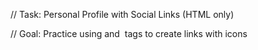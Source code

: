 // Task: Personal Profile with Social Links (HTML only) 

// Goal: Practice using <a> and <img> tags to create links with icons 

